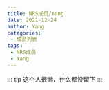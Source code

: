 ```yaml
---
title: NRS成员/Yang
date: 2021-12-24
author: Yang
categories:
 - 成员列表
tags:
 - NRS成员
 - Yang
---
```

::: tip
这个人很懒，什么都没留下
:::
